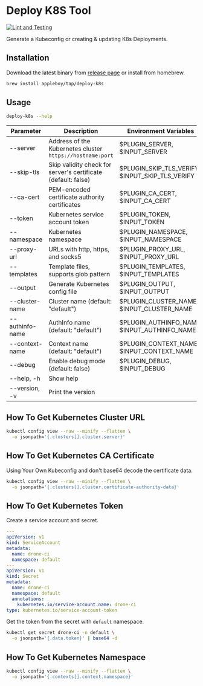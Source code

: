 # Deploy K8S Tool

[![Lint and Testing](https://github.com/appleboy/deploy-k8s/actions/workflows/testing.yml/badge.svg?branch=main)](https://github.com/appleboy/deploy-k8s/actions/workflows/testing.yml)

Generate a Kubeconfig or creating & updating K8s Deployments.

## Installation

Download the latest binary from [release page][1] or install from homebrew.

```sh
brew install appleboy/tap/deploy-k8s
```

[1]: https://github.com/appleboy/deploy-k8s/releases

## Usage

```sh
deploy-k8s --help
```

| Parameter           | Description                                                   | Environment Variables                       |
|---------------------|---------------------------------------------------------------|---------------------------------------------|
| --server            | Address of the Kubernetes cluster `https://hostname:port`      | $PLUGIN_SERVER, $INPUT_SERVER               |
| --skip-tls          | Skip validity check for server's certificate (default: false)   | $PLUGIN_SKIP_TLS_VERIFY, $INPUT_SKIP_TLS_VERIFY |
| --ca-cert           | PEM-encoded certificate authority certificates                 | $PLUGIN_CA_CERT, $INPUT_CA_CERT             |
| --token             | Kubernetes service account token                               | $PLUGIN_TOKEN, $INPUT_TOKEN                 |
| --namespace         | Kubernetes namespace                                           | $PLUGIN_NAMESPACE, $INPUT_NAMESPACE         |
| --proxy-url         | URLs with http, https, and socks5                              | $PLUGIN_PROXY_URL, $INPUT_PROXY_URL         |
| --templates         | Template files, supports glob pattern                          | $PLUGIN_TEMPLATES, $INPUT_TEMPLATES         |
| --output            | Generate Kubernetes config file                                | $PLUGIN_OUTPUT, $INPUT_OUTPUT               |
| --cluster-name      | Cluster name (default: "default")                              | $PLUGIN_CLUSTER_NAME, $INPUT_CLUSTER_NAME   |
| --authinfo-name     | AuthInfo name (default: "default")                             | $PLUGIN_AUTHINFO_NAME, $INPUT_AUTHINFO_NAME |
| --context-name      | Context name (default: "default")                              | $PLUGIN_CONTEXT_NAME, $INPUT_CONTEXT_NAME   |
| --debug             | Enable debug mode (default: false)                             | $PLUGIN_DEBUG, $INPUT_DEBUG                 |
| --help, -h          | Show help                                                     |                                             |
| --version, -v       | Print the version                                             |                                             |

## How To Get Kubernetes Cluster URL

```sh
kubectl config view --raw --minify --flatten \
  -o jsonpath='{.clusters[].cluster.server}'
```

## How To Get Kubernetes CA Certificate

Using Your Own Kubeconfig and don't base64 decode the certificate data.

```sh
kubectl config view --raw --minify --flatten \
  -o jsonpath='{.clusters[].cluster.certificate-authority-data}'
```

## How To Get Kubernetes Token

Create a service account and secret.

```yaml
---
apiVersion: v1
kind: ServiceAccount
metadata:
  name: drone-ci
  namespace: default
---
apiVersion: v1
kind: Secret
metadata:
  name: drone-ci
  namespace: default
  annotations:
    kubernetes.io/service-account.name: drone-ci
type: kubernetes.io/service-account-token
```

Get the token from the secret with `default` namespace.

```sh
kubectl get secret drone-ci -n default \
  -o jsonpath='{.data.token}' | base64 -d
```

## How To Get Kubernetes Namespace

```sh
kubectl config view --raw --minify --flatten \
  -o jsonpath='{.contexts[].context.namespace}'
```

